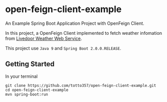 # open-feign-client-example

An Example Spring Boot Application Project with OpenFeign Client.

In this project, a OpenFeign Client implemented to fetch weather infomation from [Livedoor Weather Web Service](http://weather.livedoor.com/weather_hacks/webservice).

This project use `Java 9` and `Spring Boot 2.0.0.RELEASE`.

## Getting Started

In your terminal

``` 
git clone https://github.com/totto357/open-feign-client-example.git
cd open-feign-client-example
mvn spring-boot:run
```

